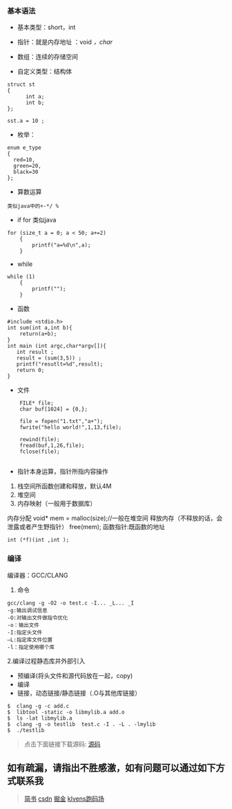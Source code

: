 ### 基本语法
- 基本类型：short，int 
- 指针：就是内存地址 ：void *，char*
- 数组：连续的存储空间 
  
- 自定义类型：结构体
```
struct st
{
      int a;
      int b;
};

sst.a = 10 ;
```
- 枚举：

```
enum e_type
{
  red=10,
  green=20,
  black=30
}; 
```
- 算数运算

```
类似java中的+-*/ %
```
- if for 类似java 
```
for (size_t a = 0; a < 50; a+=2)
    {
        printf("a=%d\n",a);
    }

```
- while

```
while (1)
    {
        printf("");
    }
```
- 函数

```
#include <stdio.h>
int sum(int a,int b){
    return(a+b);
}
int main (int argc,char*argv[]){
   int result ;
   result = (sum(3,5)) ;
   printf("resutlt=%d",result);
   return 0;
}

```
- 文件

```
    FILE* file;
    char buf[1024] = {0,};

    file = fopen("1.txt","a+");
    fwrite("hello world!",1,13,file);

    rewind(file);
    fread(buf,1,26,file);
    fclose(file);


```
- 指针本身运算，指针所指内容操作
1. 栈空间所函数创建和释放，默认4M
2. 堆空间
3. 内存映射（一般用于数据库）

内存分配
void* mem = malloc(size);//一般在堆空间
释放内存（不释放的话，会泄露或者产生野指针）
free(mem);
函数指针:既函数的地址

```
int (*f)(int ,int );
```
### 编译
编译器：GCC/CLANG
1. 命令
```
gcc/clang -g -O2 -o test.c -I... _L... _I
-g:输出调试信息
-O:对输出文件做指令优化
-o：输出文件
-I:指定头文件
—L:指定库文件位置
-l：指定使用哪个库
```
2.编译过程静态库并外部引入
- 预编译(将头文件和源代码放在一起，copy)
- 编译
- 链接，动态链接/静态链接（.O与其他库链接）

```
$  clang -g -c add.c  
$  libtool -static -o libmylib.a add.o
$  ls -lat libmylib.a
$  clang -g -o testlib  test.c -I . -L . -lmylib
$  ./testlib
```
>点击下面链接下载源码:
[源码](git@github.com:smileklvens/ffmpegPractise.git)

## 如有疏漏，请指出不胜感激，如有问题可以通过如下方式联系我 
>[简书](https://www.jianshu.com/p/20cdcb1bce1b)
[csdn](http://blog.csdn.net/qq_19307133/article/details/79058392)
[掘金](https://juejin.im/post/5a5b366af265da3e58594f00)
[klvens跑码场](https://smileklvens.coding.me)

